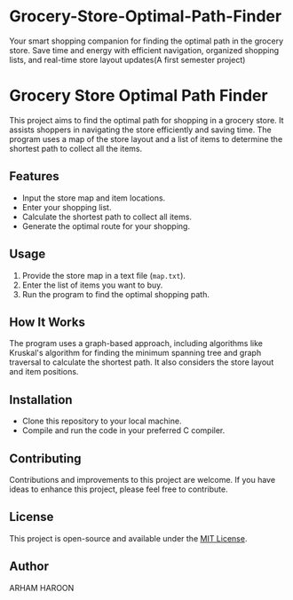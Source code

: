 # Grocery-Store-Optimal-Path-Finder
Your smart shopping companion for finding the optimal path in the grocery store. Save time and energy with efficient navigation, organized shopping lists, and real-time store layout updates(A first semester project)




# Grocery Store Optimal Path Finder

This project aims to find the optimal path for shopping in a grocery store. It assists shoppers in navigating the store efficiently and saving time. The program uses a map of the store layout and a list of items to determine the shortest path to collect all the items.

## Features

- Input the store map and item locations.
- Enter your shopping list.
- Calculate the shortest path to collect all items.
- Generate the optimal route for your shopping.

## Usage

1. Provide the store map in a text file (`map.txt`).
2. Enter the list of items you want to buy.
3. Run the program to find the optimal shopping path.

## How It Works

The program uses a graph-based approach, including algorithms like Kruskal's algorithm for finding the minimum spanning tree and graph traversal to calculate the shortest path. It also considers the store layout and item positions.

## Installation

- Clone this repository to your local machine.
- Compile and run the code in your preferred C compiler.

## Contributing

Contributions and improvements to this project are welcome. If you have ideas to enhance this project, please feel free to contribute.

## License

This project is open-source and available under the [MIT License](LICENSE).

## Author
ARHAM HAROON
